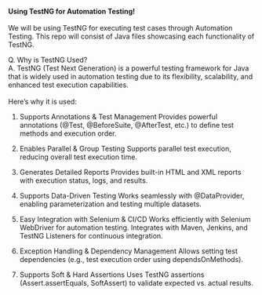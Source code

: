**Using TestNG for Automation Testing!**
<br><br>
We will be using TestNG for executing test cases through Automation Testing. This repo will consist of Java files showcasing each functionality of TestNG.

Q. Why is TestNG Used?
<br>
A. TestNG (Test Next Generation) is a powerful testing framework for Java that is widely used in automation testing due to its flexibility, scalability, and enhanced test execution capabilities. 
<br><br>
Here’s why it is used:

1. Supports Annotations & Test Management
Provides powerful annotations (@Test, @BeforeSuite, @AfterTest, etc.) to define test methods and execution order.

2. Enables Parallel & Group Testing
Supports parallel test execution, reducing overall test execution time.

3. Generates Detailed Reports
Provides built-in HTML and XML reports with execution status, logs, and results.

4. Supports Data-Driven Testing
Works seamlessly with @DataProvider, enabling parameterization and testing multiple datasets.

5. Easy Integration with Selenium & CI/CD
Works efficiently with Selenium WebDriver for automation testing. Integrates with Maven, Jenkins, and TestNG Listeners for continuous integration.

6. Exception Handling & Dependency Management
Allows setting test dependencies (e.g., test execution order using dependsOnMethods).

7. Supports Soft & Hard Assertions
Uses TestNG assertions (Assert.assertEquals, SoftAssert) to validate expected vs. actual results.

